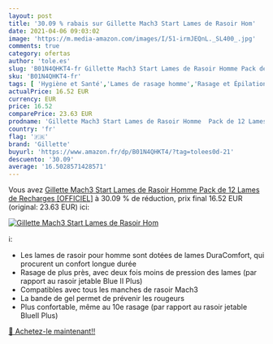 ```yaml
---
layout: post
title: '30.09 % rabais sur Gillette Mach3 Start Lames de Rasoir Hom'
date: 2021-04-06 09:03:02
image: 'https://m.media-amazon.com/images/I/51-irmJEQnL._SL400_.jpg'
comments: true
category: ofertas
author: 'tole.es'
slug: 'B01N4QHKT4-fr Gillette Mach3 Start Lames de Rasoir Homme Pack de 12...'
sku: 'B01N4QHKT4-fr'
tags: [ 'Hygiène et Santé','Lames de rasage homme','Rasage et Épilation','Rasage manuel','Rasage manuel homme','gillette', ]
actualPrice: 16.52 EUR
currency: EUR
price: 16.52
comparePrice: 23.63 EUR
prodname: 'Gillette Mach3 Start Lames de Rasoir Homme  Pack de 12 Lames de Recharges [OFFICIEL]'
country: 'fr'
flag: '🇫🇷'
brand: 'Gillette'
buyurl: 'https://www.amazon.fr/dp/B01N4QHKT4/?tag=tolees0d-21'
descuento: '30.09'
average: '16.5028571428571'
---
```


Vous avez [Gillette Mach3 Start Lames de Rasoir Homme  Pack de 12 Lames de Recharges [OFFICIEL]](https://www.amazon.fr/dp/B01N4QHKT4/?tag=tolees0d-21)  à  30.09 % de réduction, prix final  16.52 EUR (original: 23.63 EUR) ici:

[![Gillette Mach3 Start Lames de Rasoir Hom](https://m.media-amazon.com/images/I/51-irmJEQnL._SL400_.jpg)](https://www.amazon.fr/dp/B01N4QHKT4/?tag=tolees0d-21)

ℹ️:

- Les lames de rasoir pour homme sont dotées de lames DuraComfort, qui procurent un confort longue durée
- Rasage de plus près, avec deux fois moins de pression des lames (par rapport au rasoir jetable Blue II Plus)
- Compatibles avec tous les manches de rasoir Mach3
- La bande de gel permet de prévenir les rougeurs
- Plus confortable, même au 10e rasage (par rapport au rasoir jetable BlueII Plus)

[🛒 Achetez-le maintenant!!](https://www.amazon.fr/dp/B01N4QHKT4/?tag=tolees0d-21)
